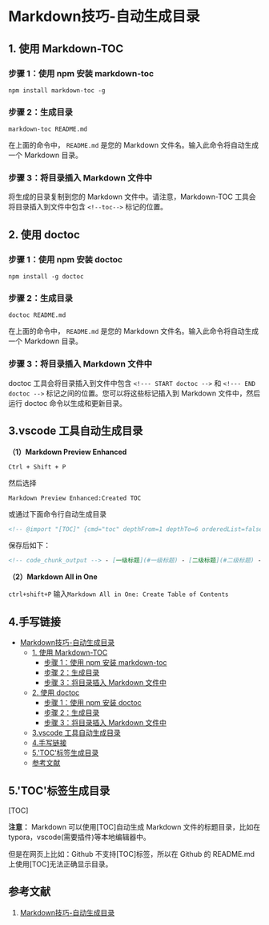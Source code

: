 # Markdown技巧-自动生成目录

## 1. 使用 Markdown-TOC

### 步骤 1：使用 npm 安装 markdown-toc

```shell
npm install markdown-toc -g
```

### 步骤 2：生成目录

```shell
markdown-toc README.md
```

在上面的命令中， `README.md` 是您的 Markdown 文件名。输入此命令将自动生成一个 Markdown 目录。

### 步骤 3：将目录插入 Markdown 文件中

将生成的目录复制到您的 Markdown 文件中。请注意，Markdown-TOC 工具会将目录插入到文件中包含 `<!--toc-->` 标记的位置。

## 2. 使用 doctoc

### 步骤 1：使用 npm 安装 doctoc

```shell
npm install -g doctoc
```

### 步骤 2：生成目录

```shell
doctoc README.md
```

在上面的命令中， `README.md` 是您的 Markdown 文件名。输入此命令将自动生成一个 Markdown 目录。

### 步骤 3：将目录插入 Markdown 文件中

doctoc 工具会将目录插入到文件中包含 `<!--- START doctoc -->` 和 `<!--- END doctoc -->` 标记之间的位置。您可以将这些标记插入到 Markdown 文件中，然后运行 doctoc 命令以生成和更新目录。

## 3.vscode 工具自动生成目录

**（1）Markdown Preview Enhanced**  

`Ctrl + Shift + P`

然后选择

`Markdown Preview Enhanced:Created TOC`

或通过下面命令行自动生成目录

```xml
<!-- @import "[TOC]" {cmd="toc" depthFrom=1 depthTo=6 orderedList=false} -->
```

保存后如下：

```markdown
<!-- code_chunk_output --> - [一级标题](#一级标题) - [二级标题](#二级标题) - [符号 转义符](#符号-转义符) - [命令行生成目录](#命令行生成目录) - [1. 使用 Markdown-TOC](#1-使用-markdown-toc) - [2. 使用 doctoc](#2-使用-doctoc) - [vscode 工具](#vscode-工具) <!-- /code_chunk_output -->
```

**（2）Markdown All in One**  

`ctrl+shift+P` 输入`Markdown All in One: Create Table of Contents`

## 4.手写链接

- [Markdown技巧-自动生成目录](#markdown技巧-自动生成目录)
  - [1. 使用 Markdown-TOC](#1-使用-markdown-toc)
    - [步骤 1：使用 npm 安装 markdown-toc](#步骤-1使用-npm-安装-markdown-toc)
    - [步骤 2：生成目录](#步骤-2生成目录)
    - [步骤 3：将目录插入 Markdown 文件中](#步骤-3将目录插入-markdown-文件中)
  - [2. 使用 doctoc](#2-使用-doctoc)
    - [步骤 1：使用 npm 安装 doctoc](#步骤-1使用-npm-安装-doctoc)
    - [步骤 2：生成目录](#步骤-2生成目录-1)
    - [步骤 3：将目录插入 Markdown 文件中](#步骤-3将目录插入-markdown-文件中-1)
  - [3.vscode 工具自动生成目录](#3vscode-工具自动生成目录)
  - [4.手写链接](#4手写链接)
  - [5.'TOC'标签生成目录](#5toc标签生成目录)
  - [参考文献](#参考文献)

## 5.'TOC'标签生成目录

\[TOC\]

**注意：** Markdown 可以使用\[TOC\]自动生成 Markdown 文件的标题目录，比如在 typora，vscode(需要插件)等本地编辑器中。

但是在网页上比如：Github 不支持\[TOC\]标签，所以在 Github 的 README.md 上使用\[TOC\]无法正确显示目录。

## 参考文献

1. [Markdown技巧-自动生成目录](https://juejin.cn/post/7233765235554025527)